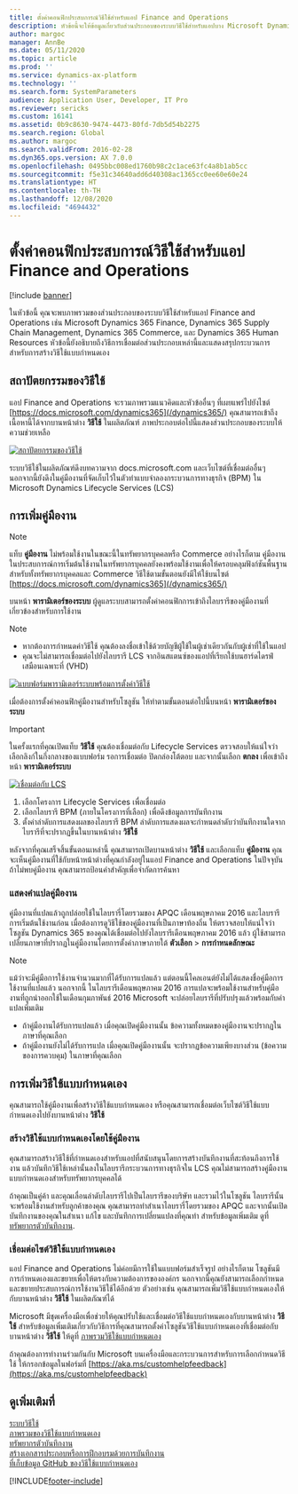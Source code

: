 ```yaml
---
title: ตั้งค่าคอนฟิกประสบการณ์วิธีใช้สำหรับแอป Finance and Operations
description: หัวข้อนี้จะให้ข้อมูลเกี่ยวกับส่วนประกอบของระบบวิธีใช้สำหรับแอปบาง Microsoft Dynamics 365 บางแอป นอกจากนี้ยังอธิบายถึงวิธีการเชื่อมต่อแอปเหล่านั้นและแสดงสรุปกระบวนการสำหรับการสร้างวิธีใช้แบบกำหนดเอง
author: margoc
manager: AnnBe
ms.date: 05/11/2020
ms.topic: article
ms.prod: ''
ms.service: dynamics-ax-platform
ms.technology: ''
ms.search.form: SystemParameters
audience: Application User, Developer, IT Pro
ms.reviewer: sericks
ms.custom: 16141
ms.assetid: 0b9c8630-9474-4473-80fd-7db5d54b2275
ms.search.region: Global
ms.author: margoc
ms.search.validFrom: 2016-02-28
ms.dyn365.ops.version: AX 7.0.0
ms.openlocfilehash: 0495bbc008ed1760b98c2c1ace63fc4a8b1ab5cc
ms.sourcegitcommit: f5e31c34640add6d40308ac1365cc0ee60e60e24
ms.translationtype: HT
ms.contentlocale: th-TH
ms.lasthandoff: 12/08/2020
ms.locfileid: "4694432"
---
```

# <a name="configure-the-help-experience-for-finance-and-operations-apps"></a>ตั้งค่าคอนฟิกประสบการณ์วิธีใช้สำหรับแอป Finance and Operations

[!include [banner](../includes/banner.md)]

ในหัวข้อนี้ คุณจะพบภาพรวมของส่วนประกอบของระบบวิธีใช้สำหรับแอป Finance and Operations เช่น Microsoft Dynamics 365 Finance, Dynamics 365 Supply Chain Management, Dynamics 365 Commerce, และ Dynamics 365 Human Resources หัวข้อนี้ยังอธิบายถึงวิธีการเชื่อมต่อส่วนประกอบเหล่านี้และแสดงสรุปกระบวนการสำหรับการสร้างวิธีใช้แบบกำหนดเอง

## <a name="help-architecture"></a>สถาปัตยกรรมของวิธีใช้

แอป Finance and Operations จะรวมภาพรวมแนวคิดและหัวข้ออื่นๆ ที่เผยแพร่ไปยังไซต์ [https://docs.microsoft.com/dynamics365](/dynamics365/) คุณสามารถเข้าถึงเนื้อหานี้ได้จากบานหน้าต่าง **วิธีใช้** ในผลิตภัณฑ์ ภาพประกอบต่อไปนี้แสดงส่วนประกอบของระบบให้ความช่วยเหลือ

[![สถาปัตยกรรมของวิธีใช้](./media/help-architecture.png)](./media/help-architecture.png)

ระบบวิธีใช้ในผลิตภัณฑ์ดึงบทความจาก docs.microsoft.com และเว็บไซต์ที่เชื่อมต่ออื่นๆ นอกจากนี้ยังดึงในคู่มืองานที่จัดเก็บไว้ในตัวทำแบบจำลองกระบวนการทางธุรกิจ (BPM) ใน Microsoft Dynamics Lifecycle Services (LCS)

## <a name="adding-task-guides"></a>การเพิ่มคู่มืองาน

> [!NOTE]
> แท็บ **คู่มืองาน** ไม่พร้อมใช้งานในขณะนี้ในทรัพยากรบุคคลหรือ Commerce <!--We are currently working to enable this functionality in a future release.--> อย่างไรก็ตาม คู่มืองานในประสบการณ์การเริ่มต้นใช้งานในทรัพยากรบุคคลยังคงพร้อมใช้งานเพื่อให้ครอบคลุมฟังก์ชันพื้นฐาน สำหรับทั้งทรัพยากรบุคคลและ Commerce วิธีใช้ตามขั้นตอนยังมีให้ใช้บนไซต์ [https://docs.microsoft.com/dynamics365](/dynamics365/)

บนหน้า **พารามิเตอร์ของระบบ** ผู้ดูแลระบบสามารถตั้งค่าคอนฟิกการเข้าถึงไลบรารีของคู่มืองานที่เกี่ยวข้องสำหรับการใช้งาน

> [!NOTE]
> - หากต้องการกำหนดค่าวิธีใช้ คุณต้องลงชื่อเข้าใช้ด้วยบัญชีผู้ใช้ในผู้เช่าเดียวกันกับผู้เช่าที่ใช้ในแอป
> - คุณจะไม่สามารถเชื่อมต่อไปยังไลบรารี LCS จากอินสแตนซ์ของแอปที่เรียกใช้บนฮาร์ดไดรฟ์เสมือนเฉพาะที่ (VHD)

[![แบบฟอร์มพารามิเตอร์ระบบพร้อมการตั้งค่าวิธีใช้](./media/system-parameters_ops-1024x437.png)](./media/system-parameters_ops.png)

เมื่อต้องการตั้งค่าคอนฟิกคู่มืองานสำหรับโซลูชัน ให้ทำตามขั้นตอนต่อไปนี้บนหน้า **พารามิเตอร์ของระบบ**

> [!IMPORTANT]
> ในครั้งแรกที่คุณเปิดแท็บ **วิธีใช้** คุณต้องเชื่อมต่อกับ Lifecycle Services ตรวจสอบให้แน่ใจว่าเลือกลิงก์ในกึ่งกลางของแบบฟอร์ม รอการเชื่อมต่อ ปิดกล่องโต้ตอบ และจากนั้นเลือก **ตกลง** เพื่อเข้าถึงหน้า **พารามิเตอร์ระบบ**
>
> [![เชื่อมต่อกับ LCS](./media/connect-to-lcs-crop-1024x365.png "เชื่อมต่อกับ LCS")](./media/connect-to-lcs-crop.png)

1. เลือกโครงการ Lifecycle Services เพื่อเชื่อมต่อ
2. เลือกไลบรารี BPM (ภายในโครงการที่เลือก) เพื่อดึงข้อมูลการบันทึกงาน
3. ตั้งค่าลำดับการแสดงผลของไลบรารี BPM ลำดับการแสดงผลจะกำหนดลำดับว่าบันทึกงานใดจากไบรารีที่จะปรากฏขึ้นในบานหน้าต่าง **วิธีใช้**

หลังจากที่คุณเสร็จสิ้นขั้นตอนเหล่านี้ คุณสามารถเปิดบานหน้าต่าง **วิธีใช้** และเลือกแท็บ **คู่มืองาน**  คุณจะเห็นคู่มืองานที่ใช้กับหน้าหน้าต่างที่คุณกำลังอยู่ในแอป Finance and Operations ในปัจจุบัน ถ้าไม่พบคู่มืองาน คุณสามารถป้อนคำสำคัญเพื่อจำกัดการค้นหา

### <a name="showing-translated-task-guides"></a>แสดงคำแปลคู่มืองาน

คู่มืองานที่แปลแล้วถูกปล่อยใช้ในไลบรารี่โดยรวมของ APQC เดือนพฤษภาคม 2016 และไลบรารีการเริ่มต้นใช้งานก่อน เมื่อต้องการดูวิธีใช้ของคู่มืองานที่เป็นภาษาท้องถิ่น ให้ตรวจสอบให้แน่ใจว่าโซลูชัน Dynamics 365 ของคุณได้เชื่อมต่อไปยังไลบรารีเดือนพฤษภาคม 2016 แล้ว ผู้ใช้สามารถเปลี่ยนภาษาที่ปรากฏในคู่มืองานโดยการตั้งค่าภาษาภายใต้ **ตัวเลือก** &gt; **การกำหนดลักษณะ**

> [!NOTE]
> แม้ว่าจะมีคู่มือการใช้งานจำนวนมากที่ได้รับการแปลแล้ว แต่ตอนนี้ไคลเอนต์ยังไม่ได้แสดงชื่อคู่มือการใช้งานที่แปลแล้ว นอกจากนี้ ในไลบรารีเดือนพฤษภาคม 2016 การแปลจะพร้อมใช้งานสำหรับคู่มืองานที่ถูกนำออกใช้ในเดือนกุมภาพันธ์ 2016 Microsoft จะปล่อยไลบรารีที่ปรับปรุงแล้วพร้อมกับคำแปลเพิ่มเติม
>
> - ถ้าคู่มืองานได้รับการแปลแล้ว เมื่อคุณเปิดคู่มืองานนั้น ข้อความทั้งหมดของคู่มืองานจะปรากฏในภาษาที่คุณเลือก
> - ถ้าคู่มืองานยังไม่ได้รับการแปล เมื่อคุณเปิดคู่มืองานนั้น จะปรากฏข้อความเพียงบางส่วน (ข้อความของการควบคุม) ในภาษาที่คุณเลือก

## <a name="adding-custom-help"></a>การเพิ่มวิธีใช้แบบกำหนดเอง

คุณสามารถใช้คู่มืองานเพื่อสร้างวิธีใช้แบบกำหนดเอง หรือคุณสามารถเชื่อมต่อเว็บไซต์วิธีใช้แบบกำหนดเองไปยังบานหน้าต่าง **วิธีใช้**

### <a name="create-custom-help-by-using-task-guides"></a>สร้างวิธีใช้แบบกำหนดเองโดยใช้คู่มืองาน

คุณสามารถสร้างวิธีใช้ที่กำหนดเองสำหรับแอปที่สนับสนุนโดยการสร้างบันทึกงานที่สะท้อนถึงการใช้งาน แล้วบันทึกวิธีใช้เหล่านั้นลงในไลบรารีกระบวนการทางธุรกิจใน LCS คุณไม่สามารถสร้างคู่มืองานแบบกำหนดเองสำหรับทรัพยากรบุคคลได้

ถ้าคุณเป็นคู่ค้า และคุณเลื่อนลำดับไลบรารีไปเป็นไลบรารีของบริษัท และรวมไว้ในโซลูชัน ไลบรารีนั้นจะพร้อมใช้งานสำหรับลูกค้าของคุณ คุณสามารถทำสำเนาไลบรารี่โดยรวมของ APQC และจากนั้นเปิดบันทึกงานของคุณในสำเนา แก้ไข และบันทึกการเปลี่ยนแปลงที่คุณทำ สำหรับข้อมูลเพิ่มเติม ดูที่ [ทรัพยากรตัวบันทึกงาน](../../dev-itpro/user-interface/task-recorder.md).

### <a name="connect-a-custom-help-site"></a>เชื่อมต่อไซต์วิธีใช้แบบกำหนดเอง

แอป Finance and Operations ไม่ค่อยมีการใช้ในแบบฟอร์มสำเร็จรูป อย่างไรก็ตาม โซลูชันมีการกำหนดเองและขยายเพื่อให้ตรงกับความต้องการขององค์กร นอกจากนี้คุณยังสามารถเลือกกำหนดและขยายประสบการณ์การใช้งานวิธีใช้ได้อีกด้วย ตัวอย่างเช่น คุณสามารถเพิ่มวิธีใช้แบบกำหนดเองให้กับบานหน้าต่าง **วิธีใช้** ในผลิตภัณฑ์ได้

Microsoft มีชุดเครื่องมือเพื่อช่วยให้คุณปรับใช้และเชื่อมต่อวิธีใช้แบบกำหนดเองกับบานหน้าต่าง **วิธีใช้** สำหรับข้อมูลเพิ่มเติมเกี่ยวกับวิธีการที่คุณสามารถตั้งค่าโซลูชันวิธีใช้แบบกำหนดเองที่เชื่อมต่อกับบานหน้าต่าง **วิธีใช้** ให้ดูที่ [ภาพรวมวิธีใช้แบบกำหนดเอง](../../dev-itpro/help/custom-help-overview.md)

ถ้าคุณต้องการทำงานร่วมกันกับ Microsoft บนเครื่องมือและกระบวนการสำหรับการเลือกกำหนดวิธีใช้ ให้กรอกข้อมูลในฟอร์มที่ [https://aka.ms/customhelpfeedback](https://aka.ms/customhelpfeedback)

## <a name="see-also"></a>ดูเพิ่มเติมที่

[ระบบวิธีใช้](help-overview.md)  
[ภาพรวมของวิธีใช้แบบกำหนดเอง](../../dev-itpro/help/custom-help-overview.md)  
[ทรัพยากรตัวบันทึกงาน](../../dev-itpro/user-interface/task-recorder.md)  
[สร้างเอกสารประกอบหรือการฝึกอบรมด้วยการบันทึกงาน](../../dev-itpro/user-interface/task-recorder-training-docs.md)  
[ที่เก็บข้อมูล GitHub ของวิธีใช้แบบกำหนดเอง](https://github.com/microsoft/dynamics356f-o-custom-help)  


[!INCLUDE[footer-include](../../../includes/footer-banner.md)]